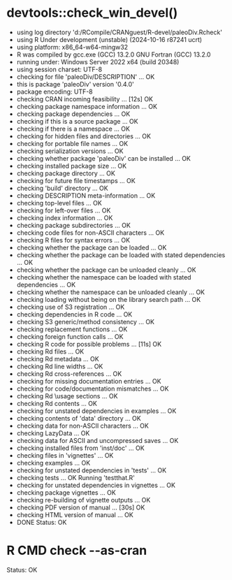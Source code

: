 # devtools::check_win_devel()
* using log directory 'd:/RCompile/CRANguest/R-devel/paleoDiv.Rcheck'
* using R Under development (unstable) (2024-10-16 r87241 ucrt)
* using platform: x86_64-w64-mingw32
* R was compiled by
    gcc.exe (GCC) 13.2.0
    GNU Fortran (GCC) 13.2.0
* running under: Windows Server 2022 x64 (build 20348)
* using session charset: UTF-8
* checking for file 'paleoDiv/DESCRIPTION' ... OK
* this is package 'paleoDiv' version '0.4.0'
* package encoding: UTF-8
* checking CRAN incoming feasibility ... [12s] OK
* checking package namespace information ... OK
* checking package dependencies ... OK
* checking if this is a source package ... OK
* checking if there is a namespace ... OK
* checking for hidden files and directories ... OK
* checking for portable file names ... OK
* checking serialization versions ... OK
* checking whether package 'paleoDiv' can be installed ... OK
* checking installed package size ... OK
* checking package directory ... OK
* checking for future file timestamps ... OK
* checking 'build' directory ... OK
* checking DESCRIPTION meta-information ... OK
* checking top-level files ... OK
* checking for left-over files ... OK
* checking index information ... OK
* checking package subdirectories ... OK
* checking code files for non-ASCII characters ... OK
* checking R files for syntax errors ... OK
* checking whether the package can be loaded ... OK
* checking whether the package can be loaded with stated dependencies ... OK
* checking whether the package can be unloaded cleanly ... OK
* checking whether the namespace can be loaded with stated dependencies ... OK
* checking whether the namespace can be unloaded cleanly ... OK
* checking loading without being on the library search path ... OK
* checking use of S3 registration ... OK
* checking dependencies in R code ... OK
* checking S3 generic/method consistency ... OK
* checking replacement functions ... OK
* checking foreign function calls ... OK
* checking R code for possible problems ... [11s] OK
* checking Rd files ... OK
* checking Rd metadata ... OK
* checking Rd line widths ... OK
* checking Rd cross-references ... OK
* checking for missing documentation entries ... OK
* checking for code/documentation mismatches ... OK
* checking Rd \usage sections ... OK
* checking Rd contents ... OK
* checking for unstated dependencies in examples ... OK
* checking contents of 'data' directory ... OK
* checking data for non-ASCII characters ... OK
* checking LazyData ... OK
* checking data for ASCII and uncompressed saves ... OK
* checking installed files from 'inst/doc' ... OK
* checking files in 'vignettes' ... OK
* checking examples ... OK
* checking for unstated dependencies in 'tests' ... OK
* checking tests ... OK
  Running 'testthat.R'
* checking for unstated dependencies in vignettes ... OK
* checking package vignettes ... OK
* checking re-building of vignette outputs ... OK
* checking PDF version of manual ... [30s] OK
* checking HTML version of manual ... OK
* DONE
Status: OK


# R CMD check --as-cran
Status: OK
